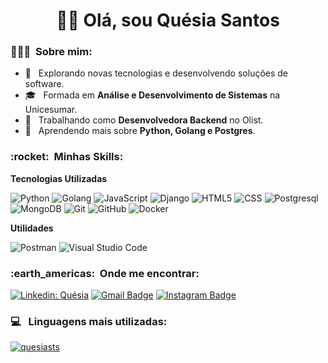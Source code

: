 <h1 align="center">
👋🏾 Olá, sou Quésia Santos
</h1>

<h3> 👩🏾‍💻 &nbsp;Sobre mim: </h3>

- 🤔 &nbsp; Explorando novas tecnologias e desenvolvendo soluções de software.
- 🎓 &nbsp; Formada em **Análise e Desenvolvimento de Sistemas** na Unicesumar.
- 💼 &nbsp; Trabalhando como **Desenvolvedora Backend** no Olist.
- 🌱 &nbsp; Aprendendo mais sobre **Python, Golang e Postgres**.

<h3> :rocket: &nbsp;Minhas Skills: </h3>

**Tecnologias Utilizadas**

  ![Python](https://img.shields.io/badge/-Python-333333?style=flat&logo=Python)
  ![Golang](https://img.shields.io/badge/-Golang-333333?style=flat&logo=go)
  ![JavaScript](https://img.shields.io/badge/-JavaScript-333333?style=flat&logo=javascript)
  ![Django](https://img.shields.io/badge/-Django-333333?style=flat&logo=Django)
  ![HTML5](https://img.shields.io/badge/-HTML5-333333?style=flat&logo=HTML5)
  ![CSS](https://img.shields.io/badge/-CSS-333333?style=flat&logo=CSS3&logoColor=1572B6)
  ![Postgresql](https://img.shields.io/badge/-Postgresql-333333?style=flat&logo=postgresql)
  ![MongoDB](https://img.shields.io/badge/-MongoDB-333333?style=flat&logo=mongodb)
  ![Git](https://img.shields.io/badge/-Git-333333?style=flat&logo=git)
  ![GitHub](https://img.shields.io/badge/-GitHub-333333?style=flat&logo=github)
  ![Docker](https://img.shields.io/badge/-Docker-333333?style=flat&logo=docker)

**Utilidades**

  ![Postman](https://img.shields.io/badge/-Postman-333333?style=flat&logo=postman)
  ![Visual Studio Code](https://img.shields.io/badge/-Visual%20Studio%20Code-333333?style=flat&logo=visual-studio-code&logoColor=007ACC)

<h3> :earth_americas: &nbsp;Onde me encontrar: </h3> 

[![Linkedin: Quésia](https://img.shields.io/badge/-quesiasts-blue?style=flat-square&logo=Linkedin&logoColor=white&link=https://www.linkedin.com/in/quesiasts/)](https://www.linkedin.com/in/quesiasts/)
[![Gmail Badge](https://img.shields.io/badge/-quesiasts@gmail.com-006bed?style=flat-square&logo=Gmail&logoColor=white&link=mailto:quesiasts@gmail.com)](mailto:quesiasts@gmail.com)
[![Instagram Badge](https://img.shields.io/badge/-@quesiacs-6633cc?style=flat-square&labelColor=6633cc&logo=instagram&logoColor=white&link=https://www.instagram.com/quesiacs/?hl=pt-br)](https://www.instagram.com/quesiacs/?hl=pt-br)

<h3> 💻 &nbsp; Linguagens mais utilizadas: </h3> 

[![quesiasts](https://github-readme-stats.vercel.app/api/top-langs/?username=quesiasts&hide=html&layout=compact&theme=dracula)](https://github.com/quesiasts/)
